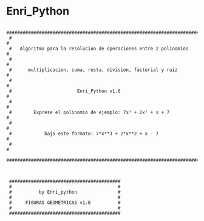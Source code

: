 # Enri_Python
     #######################################################################
     #                                                                     #
     #   Algoritmo para la resolucion de operaciones entre 2 polinomios    #
     #                                                                     #
     #      multiplicacion, suma, resta, division, factorial y raiz        #
     #                                                                     #
     #                        Enri_Python v1.0                             #
     #                                                                     #
     #        Exprese el polinomio de ejemplo: 7x³ + 2x² + x + 7           #
     #                                                                     #
     #            bajo este formato: 7*x**3 + 2*x**2 + x - 7               #
     #                                                                     #
     #######################################################################
     
     
     
     #########################################
     #                                       #
     #          by Enri_python               #
     #                                       #
     #     FIGURAS GEOMETRICAS v1.0          #
     #                                       #
     #########################################
